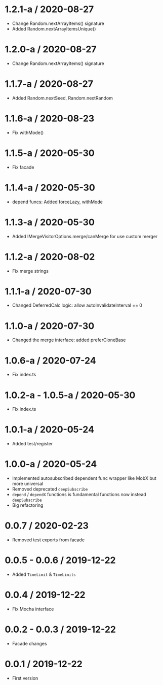 1.2.1-a / 2020-08-27
===================

  * Change Random.nextArrayItems() signature
  * Added Random.nextArrayItemsUnique()

1.2.0-a / 2020-08-27
===================

  * Change Random.nextArrayItems() signature

1.1.7-a / 2020-08-27
===================

  * Added Random.nextSeed,  Random.nextRandom

1.1.6-a / 2020-08-23
===================

  * Fix withMode()

1.1.5-a / 2020-05-30
===================

  * Fix facade

1.1.4-a / 2020-05-30
===================

  * depend funcs: Added forceLazy, withMode


1.1.3-a / 2020-05-30
===================

  * Added IMergeVisitorOptions.merge/canMerge  for use custom merger

1.1.2-a / 2020-08-02
===================

  * Fix merge strings

1.1.1-a / 2020-07-30
===================

  * Changed DeferredCalc logic: allow autoInvalidateInterval == 0

1.1.0-a / 2020-07-30
===================

  * Changed the merge interface: added preferCloneBase

1.0.6-a / 2020-07-24
===================

  * Fix index.ts

1.0.2-a - 1.0.5-a / 2020-05-30
===================

  * Fix index.ts

1.0.1-a / 2020-05-24
===================

  * Added test/register

1.0.0-a / 2020-05-24
===================

  * Implemented autosubscribed dependent func wrapper like MobX but more universal
  * Removed deprecated `deepSubscribe`
  * `depend` / `dependX` functions is fundamental functions now instead `deepSubscribe` 
  * Big refactoring
  
0.0.7 / 2020-02-23
===================

  * Removed test exports from facade
  
0.0.5 - 0.0.6 / 2019-12-22
===================

  * Added `TimeLimit` & `TimeLimits`
  
0.0.4 / 2019-12-22
===================

  * Fix Mocha interface
  
0.0.2 - 0.0.3 / 2019-12-22
===================

  * Facade changes
  
0.0.1 / 2019-12-22
===================

  * First version
